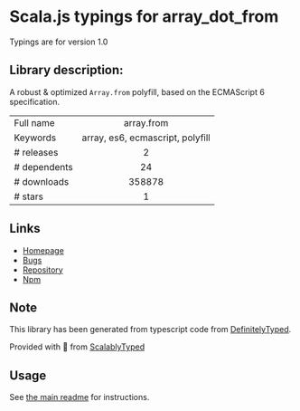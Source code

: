 
# Scala.js typings for array_dot_from

Typings are for version 1.0

## Library description:
A robust & optimized `Array.from` polyfill, based on the ECMAScript 6 specification.

|                    |                 |
| ------------------ | :-------------: |
| Full name          | array.from |
| Keywords           | array, es6, ecmascript, polyfill |
| # releases         | 2 |
| # dependents       | 24 |
| # downloads        | 358878 |
| # stars            | 1 |

## Links
- [Homepage](https://mths.be/array-from)
- [Bugs](https://github.com/mathiasbynens/Array.from/issues)
- [Repository](https://github.com/mathiasbynens/Array.from)
- [Npm](https://www.npmjs.com/package/array.from)
    


## Note
This library has been generated from typescript code from [DefinitelyTyped](https://definitelytyped.org).

Provided with :purple_heart: from [ScalablyTyped](https://github.com/oyvindberg/ScalablyTyped)

## Usage
See [the main readme](../../readme.md) for instructions.


